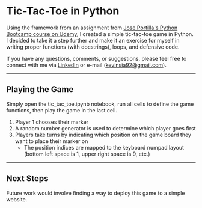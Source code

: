 # **Tic-Tac-Toe in Python**

Using the framework from an assignment from [Jose Portilla's Python Bootcamp course on Udemy](https://www.udemy.com/course/complete-python-bootcamp/), I created a simple tic-tac-toe game in Python.  I decided to take it a step further and make it an exercise for myself in writing proper functions (with docstrings), loops, and defensive code.

If you have any questions, comments, or suggestions, please feel free to connect with me via [LinkedIn](https://www.linkedin.com/in/kevin-sia) or e-mail (kevinsia92@gmail.com).

---

## **Playing the Game**

Simply open the tic_tac_toe.ipynb notebook, run all cells to define the game functions, then play the game in the last cell.

1. Player 1 chooses their marker
2. A random number generator is used to determine which player goes first
3. Players take turns by indicating which position on the game board they want to place their marker on
	- The position indices are mapped to the keyboard numpad layout (bottom left space is 1, upper right space is 9, etc.)

---

## **Next Steps**

Future work would involve finding a way to deploy this game to a simple website.